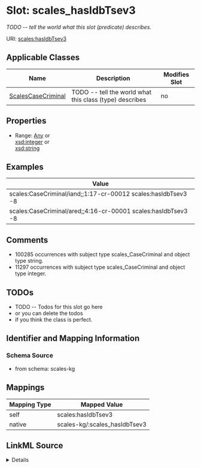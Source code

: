 

# Slot: scales_hasIdbTsev3


_TODO -- tell the world what this slot (predicate) describes._





URI: [scales:hasIdbTsev3](http://schemas.scales-okn.org/rdf/scales#hasIdbTsev3)



<!-- no inheritance hierarchy -->





## Applicable Classes

| Name | Description | Modifies Slot |
| --- | --- | --- |
| [ScalesCaseCriminal](../classes/ScalesCaseCriminal.md) | TODO -- tell the world what this class (type) describes |  no  |







## Properties

* Range: [Any](../classes/Any.md)&nbsp;or&nbsp;<br />[xsd:integer](http://www.w3.org/2001/XMLSchema#integer)&nbsp;or&nbsp;<br />[xsd:string](http://www.w3.org/2001/XMLSchema#string)






## Examples

| Value |
| --- |
| scales:CaseCriminal/iand;;1:17-cr-00012 scales:hasIdbTsev3 -8 |
| scales:CaseCriminal/ared;;4:16-cr-00001 scales:hasIdbTsev3 -8 |

## Comments

* 100285 occurrences with subject type scales_CaseCriminal and object type string.
* 11297 occurrences with subject type scales_CaseCriminal and object type integer.

## TODOs

* TODO -- Todos for this slot go here
* or you can delete the todos
* if you think the class is perfect.

## Identifier and Mapping Information







### Schema Source


* from schema: scales-kg




## Mappings

| Mapping Type | Mapped Value |
| ---  | ---  |
| self | scales:hasIdbTsev3 |
| native | scales-kg/:scales_hasIdbTsev3 |




## LinkML Source

<details>
```yaml
name: scales_hasIdbTsev3
description: TODO -- tell the world what this slot (predicate) describes.
todos:
- TODO -- Todos for this slot go here
- or you can delete the todos
- if you think the class is perfect.
comments:
- 100285 occurrences with subject type scales_CaseCriminal and object type string.
- 11297 occurrences with subject type scales_CaseCriminal and object type integer.
examples:
- value: scales:CaseCriminal/iand;;1:17-cr-00012 scales:hasIdbTsev3 -8
- value: scales:CaseCriminal/ared;;4:16-cr-00001 scales:hasIdbTsev3 -8
from_schema: scales-kg
rank: 1000
slot_uri: scales:hasIdbTsev3
alias: scales_hasIdbTsev3
domain_of:
- scales_CaseCriminal
range: Any
any_of:
- range: integer
- range: string

```
</details>